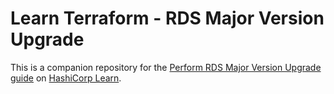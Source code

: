 # Learn Terraform - RDS Major Version Upgrade

This is a companion repository for the [Perform RDS Major Version Upgrade
guide](https://learn.hashicorp.com/tutorials/terraform/aws-rds-upgrade) on [HashiCorp
Learn](https://learn.hashicorp.com/). 
